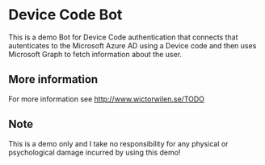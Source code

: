 # Device Code Bot

This is a demo Bot for Device Code authentication that connects that autenticates to the Microsoft Azure AD using a Device code and then uses Microsoft Graph to fetch information about the user.

## More information

For more information see http://www.wictorwilen.se/TODO

## Note

This is a demo only and I take no responsibility for any physical or psychological damage incurred by using this demo!